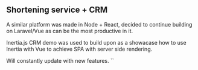 ## Shortening service + CRM

A similar platform was made in Node + React, decided to continue building on Laravel/Vue as can be the most productive in it.

Inertia.js CRM demo was used to build upon as a showacase how to use Inertia with Vue to achieve SPA with server side rendering.

Will constantly update with new features.
``